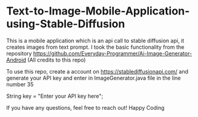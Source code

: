 # Text-to-Image-Mobile-Application-using-Stable-Diffusion

This is a mobile application which is an api call to stable diffusion api, it creates images from text prompt. 
I took the basic functionality from the repository https://github.com/Everyday-Programmer/Ai-Image-Generator-Android (All credits to this repo)


To use this repo, create a account on https://stablediffusionapi.com/ and generate your API key and enter in ImageGenerator.java file in the line number 35 


String key = "Enter your API key here"; 

If you have any questions, feel free to reach out! Happy Coding
